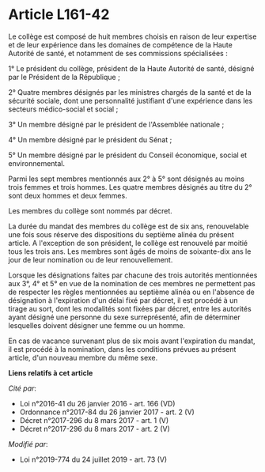 # Article L161-42

Le collège est composé de huit membres choisis en raison de leur expertise et de leur expérience dans les domaines de
compétence de la Haute Autorité de santé, et notamment de ses commissions spécialisées :

1° Le président du collège, président de la Haute Autorité de santé, désigné par le Président de la République ;

2° Quatre membres désignés par les ministres chargés de la santé et de la sécurité sociale, dont une personnalité justifiant
d'une expérience dans les secteurs médico-social et social ;

3° Un membre désigné par le président de l'Assemblée nationale ;

4° Un membre désigné par le président du Sénat ;

5° Un membre désigné par le président du Conseil économique, social et environnemental.

Parmi les sept membres mentionnés aux 2° à 5° sont désignés au moins trois femmes et trois hommes. Les quatre membres
désignés au titre du 2° sont deux hommes et deux femmes.

Les membres du collège sont nommés par décret.

La durée du mandat des membres du collège est de six ans, renouvelable une fois sous réserve des dispositions du septième
alinéa du présent article. A l'exception de son président, le collège est renouvelé par moitié tous les trois ans. Les
membres sont âgés de moins de soixante-dix ans le jour de leur nomination ou de leur renouvellement.

Lorsque les désignations faites par chacune des trois autorités mentionnées aux 3°, 4° et 5° en vue de la nomination de ces
membres ne permettent pas de respecter les règles mentionnées au septième alinéa ou en l'absence de désignation à
l'expiration d'un délai fixé par décret, il est procédé à un tirage au sort, dont les modalités sont fixées par décret, entre
les autorités ayant désigné une personne du sexe surreprésenté, afin de déterminer lesquelles doivent désigner une femme ou
un homme.

En cas de vacance survenant plus de six mois avant l'expiration du mandat, il est procédé à la nomination, dans les
conditions prévues au présent article, d'un nouveau membre du même sexe.

**Liens relatifs à cet article**

_Cité par_:

  - Loi n°2016-41 du 26 janvier 2016 - art. 166 (VD)
  - Ordonnance n°2017-84 du 26 janvier 2017 - art. 2 (V)
  - Décret n°2017-296 du 8 mars 2017 - art. 1 (V)
  - Décret n°2017-296 du 8 mars 2017 - art. 2 (V)

_Modifié par_:

  - Loi n°2019-774 du 24 juillet 2019 - art. 73 (V)
